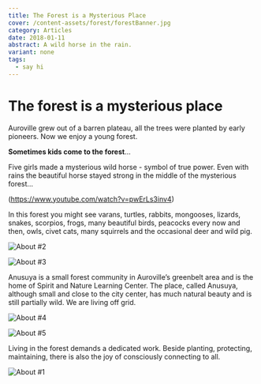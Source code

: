 ```yaml
---
title: The Forest is a Mysterious Place
cover: /content-assets/forest/forestBanner.jpg
category: Articles
date: 2018-01-11
abstract: A wild horse in the rain.
variant: none
tags:
  - say hi
---
```


# The forest is a mysterious place

Auroville grew out of a barren plateau, all the trees were planted by early pioneers. Now we enjoy a young forest.

**Sometimes kids come to the forest**… 

Five girls made a mysterious wild horse - symbol of true power. Even with rains the beautiful horse stayed strong in the middle of the mysterious forest…

(https://www.youtube.com/watch?v=pwErLs3inv4)

In this forest you might see varans, turtles, rabbits, mongooses, lizards, snakes, scorpios, frogs, many beautiful birds, peacocks every now and then, owls, civet cats, many squirrels and the occasional deer and wild pig.

![About #2](/content-assets/forest/forest2_900X675.jpg)

![About #3](/content-assets/forest/forest3_900X800.jpg)

Anusuya is a small forest community in Auroville’s greenbelt area and is the home of Spirit and Nature Learning Center. The place, called Anusuya, although small and close to the city center, has much natural beauty and is still partially wild. We are living off grid.

![About #4](/content-assets/forest/forest4_900X675.jpg)

![About #5](/content-assets/forest/forest5_900X675.jpg)

Living in the forest demands a dedicated work. Beside planting, protecting, maintaining, there is also the joy of consciously connecting to all.

![About #1](/content-assets/forest/forest1_2000X600.jpg)

